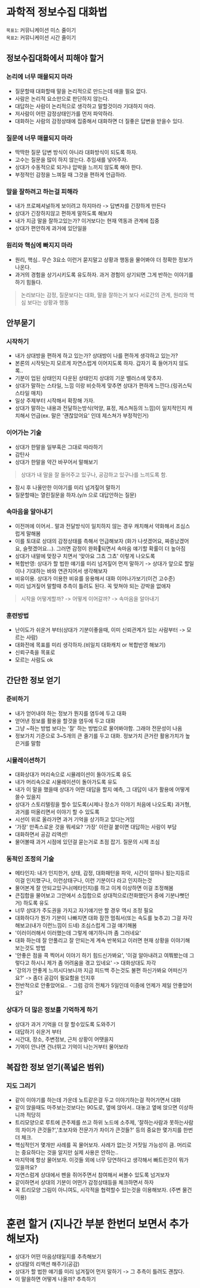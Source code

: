 # 과학적 정보수집 대화법

`목표1`: 커뮤니케이션 미스 줄이기  
`목표2`: 커뮤니케이션 시간 줄이기

## 정보수집대화에서 피해야 할거

### 논리에 너무 매몰되지 마라
- 질문할때 대화할때 말을 논리적으로 만드는데 애쓸 필요 없다.
- 사람은 논리적 요소만으로 판단하지 않는다.
- 대답하는 사람이 논리적으로 생각하고 말할것이라 기대하지 마라.
- 저사람이 어떤 감정상태인가를 먼저 파악하라.
- 대화하는 사람의 감정상태에 집중해서 대화하면 더 질좋은 답변을 받을수 있다.

### 질문에 너무 매몰되지 마라
- 딱딱한 질문 답변 방식이 아니라 대화방식이 되도록 하자.
- 고수는 질문을 많이 하지 않는다. 추임새를 넣어주자.
- 상대가 수동적으로 되거나 압박을 느끼지 않도록 해야 한다.
- 부정적인 감정을 느껴질 때 그것을 편하게 언급하라.

### 말을 잘하려고 하는걸 피해라
- 내가 프로페셔널하게 보이려고 하지마라 -> 답변자를 긴장하게 만든다
- 상대가 긴장하지않고 편하게 말하도록 해보자
- 내가 지금 말을 잘하고있는가? 이거보다는 현재 역동과 관계에 집중
- 상대가 편안하게 과거에 있던일을 

### 원리와 핵심에 빠지지 마라
- 원리, 핵심.. 무슨 3요소 이런거 묻지말고 상황과 행동을 물어봐야 더 정확한 정보가 나온다.
- 과거의 경험을 상기시키도록 유도하자. 과거 경험이 상기되면 그게 반하는 이야기를 하기 힘들다.

> 논리보다는 감정, 질문보다는 대화, 말을 잘하는거 보다 서로간의 관계, 원리와 핵심 보다는 상황과 행동

## 안부묻기

### 시작하기
- 내가 상대방을 편하게 하고 있는가? 상대방이 나를 편하게 생각하고 있는가?
- 본론의 시작됫는지 모르게 자연스럽게 이어지도록 하자. 갑자기 훅 들어가지 않도록..
- 기분이 업된 상태인지 다운된 상태인지 상대의 기운 밸러스에 맞추자.
- 상대가 말하는 스타일, 느낌 이랑 비슷하게 맞추면 상대가 편하게 느낀다.(링귀스틱 스타일 매치)
- 일상 주제부터 시작해서 확장해 가자.
- 상대가 말하는 내용과 전달하는방식(억양, 표정, 제스쳐등의 느낌)이 일치적인지 캐치해서 언급(ex. 말은 '괜찮았어요' 인데 제스쳐가 부정적인거)

### 이어가는 기술
- 상대가 한말을 일부혹은 그대로 따라하기
- 감탄사
- 상대가 한말을 약간 바꾸어서 말해보기
> 상대가 내 말을 잘 들어주고 있구나, 공감하고 있구나를 느끼도록 함.
- 잠시 후 나올만한 이야기를 미리 넘겨짚어 말하기
- 질문할때는 열린질문을 하자.(y/n 으로 대답안하는 질문)


### 속마음을 알아내기
- 이전꺼에 이어서.. 말과 전달방식이 일치하지 않는 경우 캐치해서 약화해서 조심스럽게 말해봄
- 이를 토대로 상대의 감정상태를 측해서 언급해보자 (화가 나셧겠어요, 짜증났겠어요, 슬펏겠어요...). 그러면 감정이 완화되면서 속마음 얘기할 확률이 더 높아짐
- 상대가 내말에 맞장구 치면서 '맞아요 그쵸 그쵸' 이렇게 나오도록
- 복합반영: 상대가 할 법한 얘기를 미리 넘겨짚어 먼저 말하기 -> 상대가 앞으로 할일이나 기대하는 바와 연관지어서 생각해보자
- 비유이용. 상대가 이용한 비유를 응용해서 대화 이어나가보기(이건 고수준)
- 미리 넘겨짚어 말할때 추측이 틀려도 된다. 꼭 맞쳐야 되는 강박을 없애자

> 시작을 어떻게할까? -> 어떻게 이어갈까? -> 속마음을 알아내기

### 훈련방법
- 난이도가 쉬운거 부터(상대가 기분이좋을때, 이미 신뢰관계가 있는 사람부터 -> 모르는 사람)
- 대화전에 목표를 미리 생각하자.(비일치 대화캐치 or 복합반영 해보기)
- 신뢰구축을 목표로
- 모르는 사람도 ok


## 간단한 정보 얻기 

### 준비하기
- 내가 얻어내야 하는 정보가 뭔지를 염두에 두고 대화
- 얻어낸 정보를 활용을 할것을 염두에 두고 대화
- 그냥 ~하는 방법 보다는 '잘' 하는 방법으로 물어봐야함. 그래야 전문성이 나옴
- 정보가치 기준으로 3~5개의 큰 줄기를 두고 대화. 정보가치 큰거란 활용가치가 높은거를 말함

### 시뮬레이션하기
- 대화상대가 머리속으로 시뮬레이션이 돌아가도록 유도
- 내가 머리속으로 시뮬레이션이 돌아가도록 유도
- 내가 이 말을 했을때 상대가 어떤 대답을 할지 예측, 그 대답이 내가 활용에 어떻게 쓸수 있을지
- 상대가 스토리텔링을 할수 있도록(시제나 장소가 이야기 처음에 나오도록) 과거형, 과거를 떠올리면서 이야기 할 수 있도록
- 시선이 위로 올라가면 과거 기억을 상기하고 있다는거임
- '가장' 만족스로운 것을 뭐세요? '가장' 이란걸 붙이면 대답하는 사람이 부담
- 대화하면서 공감 리액션!
- 물어볼때 과거 시점에 있던걸 묻는거로 초점 잡기. 질문의 시제 조심

### 동적인 조정의 기술
- 메타인지: 내가 인지한거, 상태, 감정, 대화패턴을 파악, 시간이 얼마나 됬는지등르 이걸 인지했구나, 이런상태구나, 이런 기분이다 라고 인지하는것
- 물어본게 잘 안되고있구나(메타인지)를 하고 이게 이상하면 이걸 조정해봄
- 큰집합을 물어보고 그안에서 소집합으로 상대적으로(전화했던거 중에 기분나뻣던거) 하도록 유도
- 너무 상대가 주도권을 가지고 자기얘기만 할 경우 역시 조정 필요
- 대화하다가 뭔가 기분이 나빠지면 대화 잠깐 멈춰서(또는 속도를 늦추고) 그걸 자각해보고(내가 이런느낌이 드네) 조심스럽게 그걸 얘기해봄
- '이러이러해서 이러했는데 그렇게 얘기하니까 좀 그러네요'
- 대화 하는데 잘 안풀리고 잘 안되는게 계속 반복되고 이러면 현재 상황을 이야기해보는것도 방법
- '안좋은 점을 콕 찍어서 이야기 하기 힘드신가봐요', '이걸 알아내려고 여쭤봤는데 그렇다고 하시니 제가 좀 어려움을 겪고 있네요' -> 대화상대도 자각
- '강의가 안좋게 느끼시다보니까 지금 피드백 주는것도 불편 하신가봐요 어떠신가요?' -> 좀더 공감이 필요함을 인지후
- 전반적으로 안좋았어요.. - 그럼 강의 전체가 5일인데 이중에 언제가 제일 안좋았어요?

### 상대가 더 많은 정보를 기억하게 하기
- 상대가 과거 기억을 더 잘 할수있도록 도와주기
- 대답하기 쉬운거 부터
- 시간대, 장소, 주변정보, 근처 상황이 어땟을지
- 기억이 안나면 건너뛰고 기억이 나는거부터 물어보라

## 복잡한 정보 얻기(폭넓은 범위)

### 지도 그리기
- 같이 이야기를 하는데 가운데 노트같은걸 두고 이야기하는걸 적어가면서 대화
- 같이 앉을때도 마주보는것보다는 90도로, 옆에 앉아서.. 대놓고 옆에 앉으면 이상하니까 적당히
- 트리모양으로 루트에 큰주제를 쓰고 하위 노드에 소주제, '잘하는사람과 못하는사람의 차이가 큰것들?','초보자와 전문가가 차이가 큰것들?' 등의 중요한 몇가지를 한번더 체크.
- 핵심적인거 몇개만 사례를 꼭 물어보자. 사례가 없는것 거짓일 가능성이 큼. 머리로는 중요하다는 것을 알지만 실제 사용은 안하는..
- 마지막에 항상 물어보자. 이것들 외에 너무 당연하다고 생각해서 빠트린것이 뭐가 있을까요?
- 자연스럼게 상대에서 펜을 쥐어주면서 참여해서 써볼수 있도록 넘겨보자
- 같이하면서 상대의 기분이 어떤가 감정상태등을 체크하면서 하자
- 꼭 트리모양 그림이 아니여도, 시각적을 협력할수 있는것을 이용해보자. (주변 물건이용)


# 훈련 할거 (지나간 부분 한번더 보면서 추가해보자)
- 상대가 어떤 마음상태일지를 추측해보기
- 상대말의 리액션 해주기(공감)
- 상대가 할 법한 얘기를 미리 넘겨짚어 먼저 말하기 -> 그 추측이 틀려도 괜찮다.
- 이 말을하면 어떻게 나올까? 추측하기